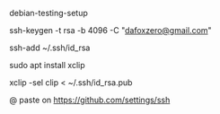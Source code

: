 debian-testing-setup


ssh-keygen -t rsa -b 4096 -C "dafoxzero@gmail.com"

ssh-add ~/.ssh/id_rsa

sudo apt install xclip

xclip -sel clip < ~/.ssh/id_rsa.pub

@ paste on https://github.com/settings/ssh

